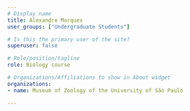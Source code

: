 ```yaml
---
# Display name
title: Alexandre Marques
user_groups: ["Undergraduate Students"]

# Is this the primary user of the site?
superuser: false

# Role/position/tagline
role: Biology course

# Organizations/Affiliations to show in About widget
organizations:
- name: Museum of Zoology of the University of São Paulo

---
```

